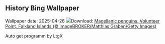 ## History Bing Wallpaper
Wallpaper date: 2025-04-26
![](https://www.bing.com/th?id=OHR.MagellanicPenguin_EN-CA7639828073_UHD.jpg&w=1000)Download: [Magellanic penguins, Volunteer Point, Falkland Islands (© imageBROKER/Matthias Graben/Getty Images)](https://www.bing.com/th?id=OHR.MagellanicPenguin_EN-CA7639828073_UHD.jpg)

Auto get programm by LtgX
